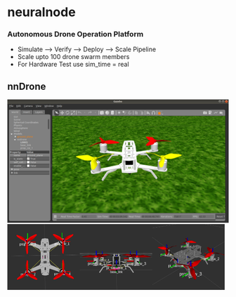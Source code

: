 # neuralnode
### Autonomous Drone Operation Platform
- Simulate --> Verify --> Deploy --> Scale Pipeline
- Scale upto 100 drone swarm members
- For Hardware Test use sim_time = real
## nnDrone

<img src=doc/images/nngaz.png>
<img src=doc/images/nn1.png width="165" height="150"><img src=doc/images/nn2.png width="165" height="150"><img src=doc/images/nn3.png width="165" height="150">

